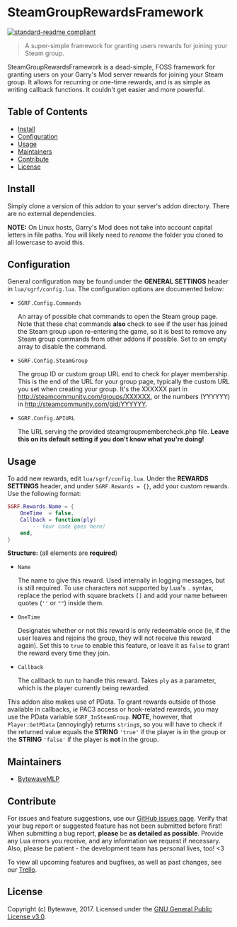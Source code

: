 # SteamGroupRewardsFramework

[![standard-readme compliant](https://img.shields.io/badge/readme%20style-standard-brightgreen.svg?style=flat-square)](https://github.com/RichardLitt/standard-readme)

> A super-simple framework for granting users rewards for joining your Steam group.

SteamGroupRewardsFramework is a dead-simple, FOSS framework for granting users on your Garry's Mod server rewards for joining your Steam group. It allows for recurring or one-time rewards, and is as simple as writing callback functions. It couldn't get easier and more powerful.

## Table of Contents

- [Install](#install)
- [Configuration](#configuration)
- [Usage](#usage)
- [Maintainers](#maintainers)
- [Contribute](#contribute)
- [License](#license)

## Install

Simply clone a version of this addon to your server's addon directory. There are no external dependencies.

**NOTE:** On Linux hosts, Garry's Mod does not take into account capital letters in file paths. You will likely need to _rename_ the folder you cloned to all lowercase to avoid this.

## Configuration

General configuration may be found under the **GENERAL SETTINGS** header in `lua/sgrf/config.lua`. The configuration options are documented below:

- `SGRF.Config.Commands`

  An array of possible chat commands to open the Steam group page. Note that these chat commands **also** check to see if the user has joined the Steam group upon re-entering the game, so it is best to remove any Steam group commands from other addons if possible. Set to an empty array to disable the command.
  
- `SGRF.Config.SteamGroup`

  The group ID or custom group URL end to check for player membership. This is the end of the URL for your group page, typically the custom URL you set when creating your group. It's the XXXXXX part in http://steamcommunity.com/groups/XXXXXX, or the numbers (YYYYYY) in http://steamcommunity.com/gid/YYYYYY.

- `SGRF.Config.APIURL`

  The URL serving the provided steamgroupmembercheck.php file. **Leave this on its default setting if you don't know what you're doing!**

## Usage

To add new rewards, edit `lua/sgrf/config.lua`. Under the **REWARDS SETTINGS** header, and under `SGRF.Rewards = {}`, add your custom rewards. Use the following format:

```lua
SGRF.Rewards.Name = {
	OneTime  = false,
	Callback = function(ply)
		-- Your code goes here!
	end,
}
```

**Structure:** (all elements are **required**)

- `Name`

  The name to give this reward. Used internally in logging messages, but is still required. To use characters not supported by Lua's `.` syntax, replace the period with square brackets `[]` and add your name between quotes (`''` or `""`) inside them.
  
- `OneTime`

  Designates whether or not this reward is only redeemable once (ie, if the user leaves and rejoins the group, they will not receive this reward again). Set this to `true` to enable this feature, or leave it as `false` to grant the reward every time they join.

- `Callback`

  The callback to run to handle this reward. Takes `ply` as a parameter, which is the player currently being rewarded.

This addon also makes use of PData. To grant rewards outside of those available in callbacks, _ie_ PAC3 access or hook-related rewards, you may use the PData variable `SGRF_InSteamGroup`. **NOTE**, however, that `Player:GetPData` (annoyingly) returns `string`s, so you will have to check if the returned value equals the **STRING** `'true'` if the player is in the group or the **STRING** `'false'` if the player is **not** in the group.

## Maintainers

- [BytewaveMLP](https://github.com/BytewaveMLP)

## Contribute

For issues and feature suggestions, use our [GitHub issues page](https://github.com/BytewaveMLP/SteamGroupRewardsFramework/issues). Verify that your bug report or suggested feature has not been submitted before first! When submitting a bug report, **please** be **as detailed as possible**. Provide any Lua errors you receive, and any information we request if necessary. Also, please be patient - the development team has personal lives, too! <3

To view all upcoming features and bugfixes, as well as past changes, see our [Trello](https://trello.com/b/tIDu8ShH/steam-group-rewards).

## License

Copyright (c) Bytewave, 2017. Licensed under the [GNU General Public License v3.0](LICENSE).
